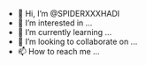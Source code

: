 - 👋 Hi, I’m @SPIDERXXXHADI
- 👀 I’m interested in ...
- 🌱 I’m currently learning ...
- 💞️ I’m looking to collaborate on ...
- 📫 How to reach me ...

<!---
SPIDERXXXHADI/SPIDERXXXHADI is a ✨ special ✨ repository because its `README.md` (this file) appears on your GitHub profile.
You can click the Preview link to take a look at your change
